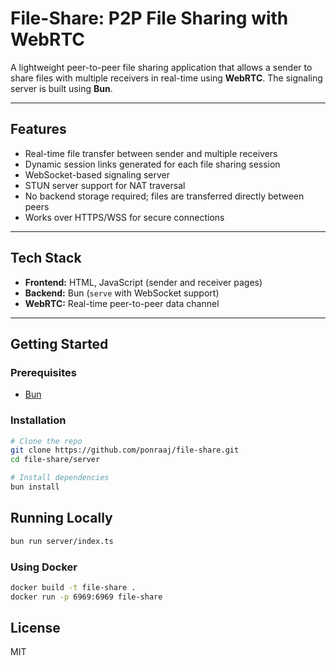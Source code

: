 # File-Share: P2P File Sharing with WebRTC

A lightweight peer-to-peer file sharing application that allows a sender to share files with multiple receivers in real-time using **WebRTC**. The signaling server is built using **Bun**.

---

## Features

- Real-time file transfer between sender and multiple receivers
- Dynamic session links generated for each file sharing session
- WebSocket-based signaling server
- STUN server support for NAT traversal
- No backend storage required; files are transferred directly between peers
- Works over HTTPS/WSS for secure connections

---

## Tech Stack

- **Frontend:** HTML, JavaScript (sender and receiver pages)
- **Backend:** Bun (`serve` with WebSocket support)
- **WebRTC:** Real-time peer-to-peer data channel

---

## Getting Started

### Prerequisites

- [Bun](https://bun.sh/)

### Installation

```bash
# Clone the repo
git clone https://github.com/ponraaj/file-share.git
cd file-share/server

# Install dependencies
bun install
```

## Running Locally

```bash
bun run server/index.ts
```

### Using Docker

```bash
docker build -t file-share .
docker run -p 6969:6969 file-share
```

## License

MIT
